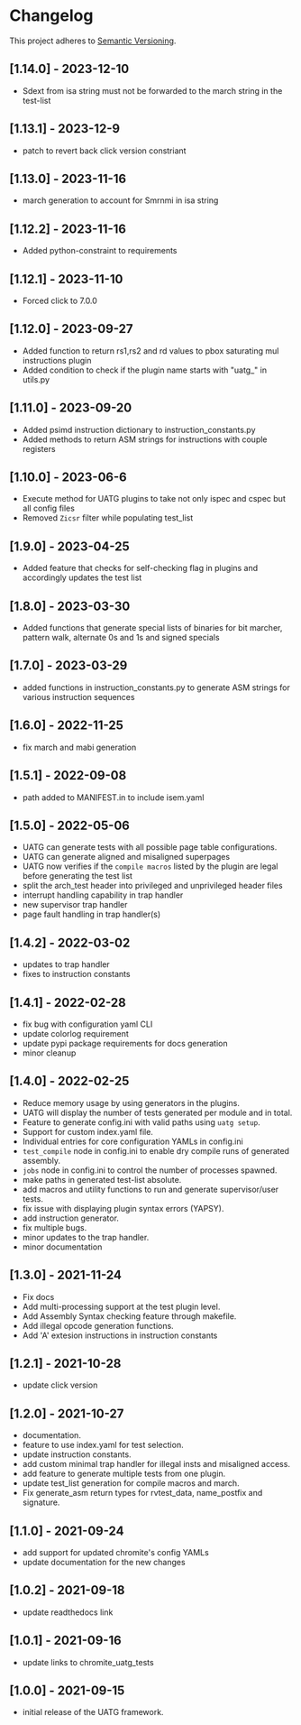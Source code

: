 # Changelog

This project adheres to [Semantic Versioning](https://semver.org/spec/v2.0.0.html).

## [1.14.0] - 2023-12-10
- Sdext from isa string must not be forwarded to the march string in the test-list

## [1.13.1] - 2023-12-9
- patch to revert back click version constriant

## [1.13.0] - 2023-11-16
- march generation to account for Smrnmi in isa string

## [1.12.2] - 2023-11-16
- Added python-constraint to requirements

## [1.12.1] - 2023-11-10
- Forced click to 7.0.0

## [1.12.0] - 2023-09-27
- Added function to return rs1,rs2 and rd values to pbox saturating mul instructions plugin
- Added condition to check if the plugin name starts with "uatg_" in utils.py

## [1.11.0] - 2023-09-20
- Added psimd instruction dictionary to instruction_constants.py
- Added methods to return ASM strings for instructions with couple registers
 
## [1.10.0] - 2023-06-6
- Execute method for UATG plugins to take not only ispec and cspec but all config files
- Removed `Zicsr` filter while populating test_list

## [1.9.0] - 2023-04-25
- Added feature that checks for self-checking flag in plugins and accordingly updates the test list

## [1.8.0] - 2023-03-30
- Added functions that generate special lists of binaries for bit marcher, pattern walk, alternate 0s and 1s and
  signed specials

## [1.7.0] - 2023-03-29
- added functions in instruction_constants.py to generate ASM strings for various instruction sequences

## [1.6.0] - 2022-11-25
- fix march and mabi generation

## [1.5.1] - 2022-09-08
- path added to MANIFEST.in to include isem.yaml 

## [1.5.0] - 2022-05-06
- UATG can generate tests with all possible page table configurations.
- UATG can generate aligned and misaligned superpages
- UATG now verifies if the ``compile macros`` listed by the plugin are legal before generating the test list
- split the arch_test header into privileged and unprivileged header files
- interrupt handling capability in trap handler
- new supervisor trap handler
- page fault handling in trap handler(s)

## [1.4.2] - 2022-03-02
- updates to trap handler
- fixes to instruction constants

## [1.4.1] - 2022-02-28
- fix bug with configuration yaml CLI
- update colorlog requirement
- update pypi package requirements for docs generation
- minor cleanup

## [1.4.0] - 2022-02-25
- Reduce memory usage by using generators in the plugins.
- UATG will display the number of tests generated per module and in total.
- Feature to generate config.ini with valid paths using ``uatg setup``.
- Support for custom index.yaml file.
- Individual entries for core configuration YAMLs in config.ini
- ``test_compile`` node in config.ini to enable dry compile runs of generated assembly.
- ``jobs`` node in config.ini to control the number of processes spawned.
- make paths in generated test-list absolute.
- add macros and utility functions to run and generate supervisor/user tests.
- fix issue with displaying plugin syntax errors (YAPSY).
- add instruction generator.
- fix multiple bugs.
- minor updates to the trap handler.
- minor documentation

## [1.3.0] - 2021-11-24
- Fix docs
- Add multi-processing support at the test plugin level.
- Add Assembly Syntax checking feature through makefile.
- Add illegal opcode generation functions.
- Add 'A' extesion instructions in instruction constants

## [1.2.1] - 2021-10-28
- update click version

## [1.2.0] - 2021-10-27
- documentation.
- feature to use index.yaml for test selection.
- update instruction constants.
- add custom minimal trap handler for illegal insts and misaligned access.
- add feature to generate multiple tests from one plugin.
- update test_list generation for compile macros and march.
- Fix generate_asm return types for rvtest_data, name_postfix and signature.

## [1.1.0] - 2021-09-24
- add support for updated chromite's config YAMLs
- update documentation for the new changes 

## [1.0.2] - 2021-09-18
- update readthedocs link

## [1.0.1] - 2021-09-16
- update links to chromite_uatg_tests

## [1.0.0] - 2021-09-15
- initial release of the UATG framework.

